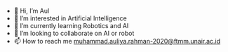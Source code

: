 - 👋 Hi, I’m Aul
- 👀 I’m interested in Artificial Intelligence
- 🌱 I’m currently learning Robotics and AI
- 💞️ I’m looking to collaborate on AI or robot
- 📫 How to reach me muhammad.auliya.rahman-2020@ftmm.unair.ac.id

<!---
Auliyando/Auliyando is a ✨ special ✨ repository because its `README.md` (this file) appears on your GitHub profile.
You can click the Preview link to take a look at your changes.
--->
